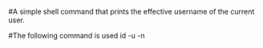 #A simple shell command that prints the effective username of the current user.

#The following command is used
id -u -n